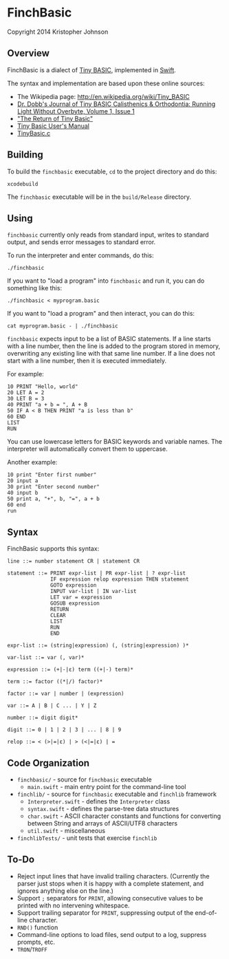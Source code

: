 # FinchBasic

Copyright 2014 Kristopher Johnson


## Overview

FinchBasic is a dialect of [Tiny BASIC](http://en.wikipedia.org/wiki/Tiny_BASIC), implemented in [Swift](https://developer.apple.com/swift/).

The syntax and implementation are based upon these online sources:

- The Wikipedia page: <http://en.wikipedia.org/wiki/Tiny_BASIC>
- [Dr. Dobb's Journal of Tiny BASIC Calisthenics & Orthodontia: Running Light Without Overbyte, Volume 1, Issue 1](http://www.drdobbs.com/architecture-and-design/sourcecode/dr-dobbs-journal-30/30000144)
- ["The Return of Tiny Basic"](http://www.drdobbs.com/web-development/the-return-of-tiny-basic/184406381)
- [Tiny Basic User's Manual](http://www.ittybittycomputers.com/IttyBitty/TinyBasic/TBuserMan.htm)
- [TinyBasic.c](http://www.ittybittycomputers.com/IttyBitty/TinyBasic/TinyBasic.c)


## Building

To build the `finchbasic` executable, `cd` to the project directory and do this:

    xcodebuild

The `finchbasic` executable will be in the `build/Release` directory.


## Using

`finchbasic` currently only reads from standard input, writes to standard output, and sends error messages to standard error.

To run the interpreter and enter commands, do this:

    ./finchbasic

If you want to "load a program" into `finchbasic` and run it, you can do something like this:

    ./finchbasic < myprogram.basic

If you want to "load a program" and then interact, you can do this:

    cat myprogram.basic - | ./finchbasic

`finchbasic` expects input to be a list of BASIC statements. If a line starts with a line number, then the line is added to the program stored in memory, overwriting any existing line with that same line number. If a line does not start with a line number, then it is executed immediately.

For example:

    10 PRINT "Hello, world"
    20 LET A = 2
    30 LET B = 3
    40 PRINT "a + b = ", A + B
    50 IF A < B THEN PRINT "a is less than b"
    60 END
    LIST
    RUN

You can use lowercase letters for BASIC keywords and variable names.  The interpreter will automatically convert them to uppercase.

Another example:

    10 print "Enter first number"
    20 input a
    30 print "Enter second number"
    40 input b
    50 print a, "+", b, "=", a + b
    60 end
    run


## Syntax

FinchBasic supports this syntax:

    line ::= number statement CR | statement CR

    statement ::= PRINT expr-list | PR expr-list | ? expr-list
                  IF expression relop expression THEN statement
                  GOTO expression
                  INPUT var-list | IN var-list
                  LET var = expression
                  GOSUB expression
                  RETURN
                  CLEAR
                  LIST
                  RUN
                  END

    expr-list ::= (string|expression) (, (string|expression) )*

    var-list ::= var (, var)*

    expression ::= (+|-|ε) term ((+|-) term)*

    term ::= factor ((*|/) factor)*

    factor ::= var | number | (expression)

    var ::= A | B | C ... | Y | Z

    number ::= digit digit*

    digit ::= 0 | 1 | 2 | 3 | ... | 8 | 9

    relop ::= < (>|=|ε) | > (<|=|ε) | =

## Code Organization

- `finchbasic/` - source for `finchbasic` executable
   - `main.swift` - main entry point for the command-line tool
- `finchlib/` - source for `finchbasic` executable and `finchlib` framework
   - `Interpreter.swift` - defines the `Interpreter` class
   - `syntax.swift` - defines the parse-tree data structures
   - `char.swift` - ASCII character constants and functions for converting between String and arrays of ASCII/UTF8 characters
   - `util.swift` - miscellaneous
- `finchlibTests/` - unit tests that exercise `finchlib`

## To-Do

- Reject input lines that have invalid trailing characters. (Currently the parser just stops when it is happy with a complete statement, and ignores anything else on the line.)
- Support `;` separators for `PRINT`, allowing consecutive values to be printed with no intervening whitespace.
- Support trailing separator for `PRINT`, suppressing output of the end-of-line character.
- `RND()` function
- Command-line options to load files, send output to a log, suppress prompts, etc.
- `TRON`/`TROFF`
